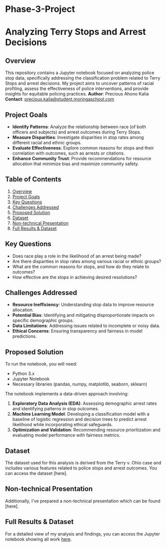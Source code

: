 # Phase-3-Project
# Analyzing Terry Stops and Arrest Decisions



## Overview

This repository contains a Jupyter notebook focused on analyzing police stop data, specifically addressing the classification problem related to Terry Stops and arrest decisions. My project aims to uncover patterns of racial profiling, assess the effectiveness of police interventions, and provide insights for equitable policing practices.
**Author**: Precious Ahono Kalia  
**Contact**: [precious.kalia@student.moringaschool.com](mailto:precious.kalia@student.moringaschool.com)

## Project Goals
- **Identify Patterns**: Analyze the relationship between race (of both officers and subjects) and arrest outcomes during Terry Stops.
- **Measure Disparities**: Investigate disparities in stop rates among different racial and ethnic groups.
- **Evaluate Effectiveness**: Explore common reasons for stops and their correlation with outcomes, such as arrests or citations.
- **Enhance Community Trust**: Provide recommendations for resource allocation that minimize bias and maximize community safety.

## Table of Contents

1. [Overview](#overview)
2. [Project Goals](#project-goals)
3. [Key Questions](#key-questions)
4. [Challenges Addressed](#challenges-addressed)
5. [Proposed Solution](#proposed-solution)
6. [Dataset](#dataset)
7. [Non-technical Presentation](#non-technical-presentation)
8. [Full Results & Dataset](#full-results--dataset)

## Key Questions

- Does race play a role in the likelihood of an arrest being made?
- Are there disparities in stop rates among various racial or ethnic groups?
- What are the common reasons for stops, and how do they relate to outcomes?
- How effective are the stops in achieving desired resolutions?

## Challenges Addressed

- **Resource Inefficiency**: Understanding stop data to improve resource allocation.
- **Potential Bias**: Identifying and mitigating disproportionate impacts on specific demographic groups.
- **Data Limitations**: Addressing issues related to incomplete or noisy data.
- **Ethical Concerns**: Ensuring transparency and fairness in model predictions.

## Proposed Solution
To run the notebook, you will need:

- Python 3.x
- Jupyter Notebook
- Necessary libraries (pandas, numpy, matplotlib, seaborn, sklearn)

The notebook implements a data-driven approach involving:

1. **Exploratory Data Analysis (EDA)**: Assessing demographic arrest rates and identifying patterns in stop outcomes.
2. **Machine Learning Model**: Developing a classification model with a baseline of logistic regression and decision trees to predict arrest likelihood while incorporating ethical safeguards.
3. **Optimization and Validation**: Recommending resource prioritization and evaluating model performance with fairness metrics.

## Dataset

The dataset used for this analysis is derived from the Terry v. Ohio case and includes various features related to police stops and arrest outcomes. You can access the dataset [here].

## Non-technical Presentation
Additionally, I've prepared a non-technical presentation which can be found [here].

## Full Results & Dataset
For a detailed view of my analysis and findings, you can access the Jupyter notebook showing all work [here]((https://github.com/ahonokalia/Phase-3-Project/blob/main/.ipynb)).
